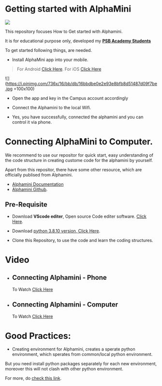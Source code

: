 # Getting started with AlphaMini

![](https://i.pinimg.com/736x/4c/4e/f6/4c4ef6a1432bb3587c54e1fc77e4c1c2.jpg)

This repository focuses How to Get started with Alphamini. 

It is for educational purpose only, developed my [**PSB Academy Students**](https://www.psb-academy.edu.sg/)

To get started following things, are needed.
*    Install AlphaMini app into your mobile. 
> For Android [Click Here](https://play.google.com/store/apps/details?id=com.ubtechinc.alpha.mini.edu&hl=en_SG&pli=1).
   For iOS [Click Here](https://apps.apple.com/us/app/alphamini/id1471118209) 

   ![](https://i.pinimg.com/736x/16/bb/db/16bbdbe0e2e93e8bfb8d51487d09f7be.jpg =100x100)

* Open the app and key in the Campus account accordingly

* Connect the Alphamini to the local Wifi.

* Yes, you have successfully, connected the alphamini and you can control it via phone.


# Connecting AlphaMini to Computer.

We recommend to use our repositor for quick start, easy understanding of the code structure in creating custome code for the alphamini by yourself.

Apart from this repositor, there have some other resource, which are officially publised from Alphamini.
* [Alphamini Documentation](https://docs.ubtrobot.com/alphamini/python-sdk-en/)  
* [Alphamini Github](https://github.com/marklogg/mini_demo).


## Pre-Requisite

* Download **VScode editer**, Open source Code editer software. [Click Here](https://code.visualstudio.com/).

* Download [python 3.8.10 version, Click Here](https://www.python.org/downloads/release/python-3810/).

* Clone this Repository, to use the code and learn the coding structures.

# Video 

* ## Connecting Alphamini - Phone

   To Watch [Click Here]()


* ## Connecting Alphamini - Computer

   To Watch [Click Here]()



# Good Practices:

* Creating environment for Alphamini, creates a sperate python environment, which sperates from common/local python environment. 

But you need install python packages separately for each new environment, moreover this will not clash with other python environment.

For more, do [check this link](https://docs.python.org/3/library/venv.html).



